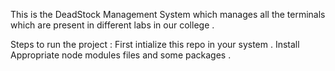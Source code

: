 This is the DeadStock Management System which manages all the terminals which are present in different labs in our college . 

Steps to run the project : 
First intialize this repo in your system . 
Install Appropriate node modules files and some packages . 
